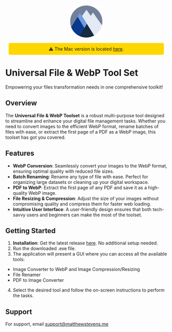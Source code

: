 <p align="center" style="margin-top: 100px;">
  <img src="https://raw.githubusercontent.com/mrzeappleGit/convertToWebP/d01a40eab689892038f95b95e8e1a8592a41b31a/convertToWebPLogo.svg" width="100" height="100">
</p>



<div align="center" style="background-color: #FFD700; padding: 10px; margin: 10px; border-radius: 5px;">
  ⚠️ The Mac version is located <a href="https://github.com/mrzeappleGit/ConvertToWebPMac" target="_blank">here</a>.
</div>

# Universal File & WebP Tool Set
Empowering your files transformation needs in one comprehensive toolkit!
## Overview
The **Universal File & WebP Toolset** is a robust multi-purpose tool designed to streamline and enhance your digital file management tasks. Whether you need to convert images to the efficient WebP format, rename batches of files with ease, or extract the first page of a PDF as a WebP image, this toolset has got you covered.

## Features

- **WebP Conversion**: Seamlessly convert your images to the WebP format, ensuring optimal quality with reduced file sizes.
- **Batch Renaming**: Rename any type of file with ease. Perfect for organizing large datasets or cleaning up your digital workspace.
- **PDF to WebP**: Extract the first page of any PDF and save it as a high-quality WebP image.
- **File Resizing & Compression**: Adjust the size of your images without compromising quality and compress them for faster web loading.
- **Intuitive User Interface**: A user-friendly design ensures that both tech-savvy users and beginners can make the most of the toolset.
## Getting Started

  1. **Installation**: Get the latest release [here](https://github.com/mrzeappleGit/convertToWebP/releases/latest). No additional setup needed.
  2. Run the downloaded .exe file.
  3. The application will present a GUI where you can access all the available tools:
  - Image Converter to WebP and Image Compression/Resizing
  - File Renamer
  - PDF to Image Converter
  4. Select the desired tool and follow the on-screen instructions to perform the tasks.
## Support

For support, email [support@matthewstevens.me](mailto:support@matthewstevens.me?subject=[GitHub]%20Universal%20File%20%26%20WebP%20Toolset)
